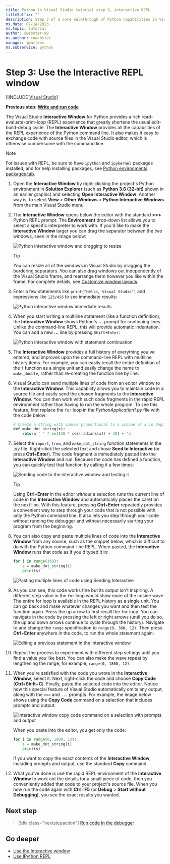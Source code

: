 ```yaml
---
title: Python in Visual Studio tutorial step 3, interactive REPL
titleSuffix: ""
description: Step 3 of a core walkthrough of Python capabilities in Visual Studio that demonstrates the Python Interactive REPL window.
ms.date: 07/14/2023
ms.topic: tutorial
author: cwebster-99
ms.author: cowebster
manager: jmartens
ms.subservice: python
---
```


# Step 3: Use the Interactive REPL window

[!INCLUDE [Visual Studio](~/includes/applies-to-version/vs-windows-only.md)]

**Previous step: [Write and run code](tutorial-working-with-python-in-visual-studio-step-02-writing-code.md)**

The Visual Studio **Interactive Window** for Python provides a rich read-evaluate-print-loop (REPL) experience that greatly shortens the usual edit-build-debug cycle. The **Interactive Window** provides all the capabilities of the REPL experience of the Python command line. It also makes it easy to exchange code with source files in the Visual Studio editor, which is otherwise cumbersome with the command line.

> [!NOTE]
> For issues with REPL, be sure to have `ipython` and `ipykernel` packages installed, and for help installing packages, see [Python environments packages tab](./python-environments-window-tab-reference.md#packages-tab).

1. Open the **Interactive Window** by right-clicking the project's Python environment in **Solution Explorer** (such as **Python 3.6 (32-bit)** shown in an earlier graphic) and selecting **Open Interactive Window**. Another way is, to select **View** > **Other Windows** > **Python Interactive Windows** from the main Visual Studio menu.

1. The **Interactive Window** opens below the editor with the standard **>>>** Python REPL prompt. The **Environment** drop-down list allows you to select a specific interpreter to work with. If you'd like to make the **Interactive Window** larger you can drag the separator between the two windows, seen in the image below:

   ![Python interactive window and dragging to resize](media/vs-getting-started-python-11-interactive1b.png)

   > [!Tip]
   > You can resize all of the windows in Visual Studio by dragging the bordering separators. You can also drag windows out independently of the Visual Studio frame, and rearrange them however you like within the frame. For complete details, see [Customize window layouts](../ide/customizing-window-layouts-in-visual-studio.md).

1. Enter a few statements like `print("Hello, Visual Studio")` and expressions like `123/456` to see immediate results:

   ![Python interactive window immediate results](media/vs-getting-started-python-12-interactive2.png)

1. When you start writing a multiline statement (like a function definition), the **Interactive Window** shows Python's **...** prompt for continuing lines. Unlike the command-line REPL, this will provide automatic indentation. You can add a new **...** line by pressing `Shift+Enter`:

   ![Python interactive window with statement continuation](media/vs-getting-started-python-13-interactive3.png)

1. The **Interactive Window** provides a full history of everything you've entered, and improves upon the command-line REPL with multiline history items. For example, you can easily recall the entire definition of the `f` function as a single unit and easily change the name to `make_double`, rather than re-creating the function line by line.

1. Visual Studio can send multiple lines of code from an editor window to the **Interactive Window**. This capability allows you to maintain code in a source file and easily send the chosen fragments to the **Interactive Window**. You can then work with such code fragments in the rapid REPL environment rather than having to run the whole program. To see this feature, first replace the `for` loop in the _PythonApplication1.py_ file with the code below:

   ```python
   # Create a string with spaces proportional to a cosine of x in degrees
   def make_dot_string(x):
       return ' ' * int(20 * cos(radians(x)) + 20) + 'o'
   ```

1. Select the `import`, `from`, and `make_dot_string` function statements in the _.py_ file. Right-click the selected text and chose **Send to Interactive** (or press **Ctrl**+**Enter**). The code fragment is immediately pasted into the **Interactive Window** and run. Because the code has defined a function, you can quickly test that function by calling it a few times:

   ![Sending code to the interactive window and testing it](media/vs-getting-started-python-14-interactive4.png)

   > [!Tip]
   > Using **Ctrl**+**Enter** in the editor _without_ a selection runs the current line of code in the **Interactive Window** and automatically places the caret on the next line. With this feature, pressing **Ctrl**+**Enter** repeatedly provides a convenient way to step through your code that is not possible with only the Python command line. It also lets you step through your code without running the debugger and without necessarily starting your program from the beginning.

1. You can also copy and paste multiple lines of code into the **Interactive Window** from any source, such as the snippet below, which is difficult to do with the Python command-line REPL. When pasted, the **Interactive Window** runs that code as if you'd typed it in:

   ```python
   for i in range(360):
       s = make_dot_string(i)
       print(s)
   ```

   ![Pasting multiple lines of code using Sending Interactive](media/vs-getting-started-python-15-interactive5.png)

1. As you can see, this code works fine but its output isn't inspiring. A different step value in the `for` loop would show more of the cosine wave. The entire for loop is available in the REPL history as a single unit. You can go back and make whatever changes you want and then test the function again. Press the up arrow to first recall the `for` loop. You can navigate in the code by pressing the left or right arrows (until you do so, the up and down arrows continue to cycle through the history). Navigate to and change the `range` specification to `range(0, 360, 12)`. Then press **Ctrl**+**Enter** anywhere in the code, to run the whole statement again:

   ![Editing a previous statement in the interactive window](media/vs-getting-started-python-16-interactive6.png)

1. Repeat the process to experiment with different step settings until you find a value you like best. You can also make the wave repeat by lengthening the range, for example, `range(0, 1800, 12)`.

1. When you're satisfied with the code you wrote in the **Interactive Window**, select it. Next, right-click the code and choose **Copy Code** (**Ctrl**+**Shift**+**C**). Finally, paste the selected code into the editor. Notice how this special feature of Visual Studio automatically omits any output, along with the `>>>` and `...` prompts. For example, the image below shows using the **Copy Code** command on a selection that includes prompts and output:

   ![Interactive window copy code command on a selection with prompts and output](media/vs-getting-started-python-17-interactive7.png)

   When you paste into the editor, you get only the code:

   ```python
   for i in range(0, 1800, 12):
       s = make_dot_string(i)
       print(s)
   ```

   If you want to copy the exact contents of the **Interactive Window**, including prompts and output, use the standard **Copy** command.

1. What you've done is use the rapid REPL environment of the **Interactive Window** to work out the details for a small piece of code, then you conveniently added that code to your project's source file. When you now run the code again with **Ctrl**+**F5** (or **Debug** > **Start without Debugging**), you see the exact results you wanted.

## Next step

> [!div class="nextstepaction"]
> [Run code in the debugger](tutorial-working-with-python-in-visual-studio-step-04-debugging.md)

## Go deeper

- [Use the Interactive window](python-interactive-repl-in-visual-studio.md)
- [Use IPython REPL](interactive-repl-ipython.md)
